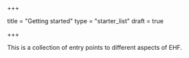 +++

title = "Getting started"
type = "starter_list"
draft = true

+++

This is a collection of entry points to different aspects of EHF.